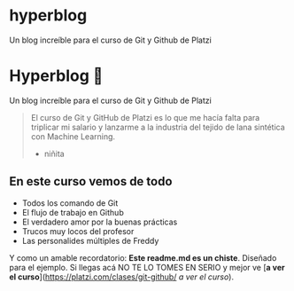 # hyperblog
Un blog increíble para el curso de Git y Github de Platzi
# Hyperblog  💚
Un blog increíble para el curso de Git y Github de Platzi
> El curso de Git y GitHub de Platzi es lo que me hacía falta para triplicar mi salario y lanzarme a la industria del tejido de lana sintética con Machine Learning.
> - niñita

## En este curso vemos de todo
* Todos los comando de Git 
* El flujo de trabajo en Github
* El verdadero amor por la buenas prácticas 
* Trucos muy locos del profesor 
* Las personalides múltiples de Freddy

Y como un amable recordatorio: **Este readme.md es un chiste**. Diseñado para el ejemplo. Si llegas acá NO TE LO TOMES EN SERIO y mejor ve [**a ver el curso**](https://platzi.com/clases/git-github/ *a ver el curso*). 